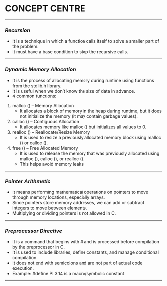# **CONCEPT CENTRE**
---

### *Recursion*
- It is a technique in which a function calls itself to solve a smaller part of the problem.
- It must have a base condition to stop the recursive calls.
---
### *Dynamic Memory Allocation*
- It is the process of allocating memory during runtime using functions from the stdlib.h library.
- It is useful when we don’t know the size of data in advance.
-  4 common functions:
1. malloc () – Memory Allocation
     - It allocates a block of memory in the heap during runtime, but it does not initialize the memory (it may contain garbage values). 
2. calloc () – Contiguous Allocation
    - It allocates memory like malloc () but initializes all values to 0. 
3. realloc () – Reallocate/Resize Memory
    - It is used to resize a previously allocated memory block using malloc () or calloc ().
4.  free () – Free Allocated Memory
    - It is used to release the memory that was previously allocated using malloc (), calloc (), or realloc ().
    - This helps avoid memory leaks.   

---

### *Pointer Arithmetic*
- It means performing mathematical operations on pointers to move through memory locations, especially arrays.
- Since pointers store memory addresses, we can add or subtract integers to move between elements.
- Multiplying or dividing pointers is not allowed in C.

---

### *Preprocessor Directive*
- It is a command that begins with # and is processed before compilation by the preprocessor in C.
- It is used to include libraries, define constants, and manage conditional compilation.
- It does not end with semicolons and are not part of actual code execution.
- Example: #define PI 3.14   is a macro/symbolic constant
---
